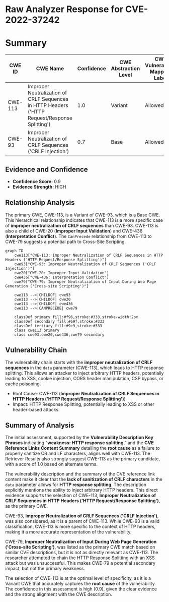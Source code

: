 # Raw Analyzer Response for CVE-2022-37242

# Summary
| CWE ID | CWE Name | Confidence | CWE Abstraction Level | CWE Vulnerability Mapping Label | CWE-Vulnerability Mapping Notes |
|---|---|---|---|---|---|
| CWE-113 | Improper Neutralization of CRLF Sequences in HTTP Headers ('HTTP Request/Response Splitting') | 1.0 | Variant | Allowed | Primary CWE |
| CWE-93 | Improper Neutralization of CRLF Sequences ('CRLF Injection') | 0.7 | Base | Allowed | Secondary Candidate |

## Evidence and Confidence

*   **Confidence Score:** 0.9
*   **Evidence Strength:** HIGH

## Relationship Analysis
The primary CWE, CWE-113, is a Variant of CWE-93, which is a Base CWE. This hierarchical relationship indicates that CWE-113 is a more specific case of **improper neutralization of CRLF sequences** than CWE-93. CWE-113 is also a child of CWE-20 (**Improper Input Validation**) and CWE-436 (**Interpretation Conflict**). The `CanPrecede` relationship from CWE-113 to CWE-79 suggests a potential path to Cross-Site Scripting.

```mermaid
graph TD
    cwe113["CWE-113: Improper Neutralization of CRLF Sequences in HTTP Headers ('HTTP Request/Response Splitting')"]
    cwe93["CWE-93: Improper Neutralization of CRLF Sequences ('CRLF Injection')"]
    cwe20["CWE-20: Improper Input Validation"]
    cwe436["CWE-436: Interpretation Conflict"]
    cwe79["CWE-79: Improper Neutralization of Input During Web Page Generation ('Cross-site Scripting')"]

    cwe113 -->|CHILDOF| cwe93
    cwe113 -->|CHILDOF| cwe20
    cwe113 -->|CHILDOF| cwe436
    cwe113 -->|CANPRECEDE| cwe79

    classDef primary fill:#f96,stroke:#333,stroke-width:2px
    classDef secondary fill:#69f,stroke:#333
    classDef tertiary fill:#9e9,stroke:#333
    class cwe113 primary
    class cwe93,cwe20,cwe436,cwe79 secondary
```

## Vulnerability Chain
The vulnerability chain starts with the **improper neutralization of CRLF sequences** in the `data` parameter (CWE-113), which leads to HTTP response splitting. This allows an attacker to inject arbitrary HTTP headers, potentially leading to XSS, cookie injection, CORS header manipulation, CSP bypass, or cache poisoning.
  - Root Cause: CWE-113 (**Improper Neutralization of CRLF Sequences in HTTP Headers ('HTTP Request/Response Splitting')**)
  - Impact: HTTP Response Splitting, potentially leading to XSS or other header-based attacks.

## Summary of Analysis
The initial assessment, supported by the **Vulnerability Description Key Phrases** indicating "**weakness: HTTP response splitting**," and the **CVE Reference Links Content Summary** detailing the **root cause** as a failure to properly sanitize CR and LF characters, aligns well with CWE-113. The Retriever Results also strongly suggest CWE-113 as the primary candidate, with a score of 1.0 based on alternate terms.

The vulnerability description and the summary of the CVE reference link content make it clear that the **lack of sanitization of CRLF characters** in the `data` parameter allows for **HTTP response splitting**. The description explicitly mentions the ability to inject arbitrary HTTP headers. This direct evidence supports the selection of CWE-113, **Improper Neutralization of CRLF Sequences in HTTP Headers ('HTTP Request/Response Splitting')**, as the primary CWE.

CWE-93, **Improper Neutralization of CRLF Sequences ('CRLF Injection')**, was also considered, as it is a parent of CWE-113. While CWE-93 is a valid classification, CWE-113 is more specific to the context of HTTP headers, making it a more accurate representation of the vulnerability.

CWE-79, **Improper Neutralization of Input During Web Page Generation ('Cross-site Scripting')**, was listed as the primary CWE match based on similar CVE descriptions, but it is not as directly relevant as CWE-113. The researcher attempted to chain the HTTP Response Splitting with an XSS attack but was unsuccessful. This makes CWE-79 a potential secondary impact, but not the primary weakness.

The selection of CWE-113 is at the optimal level of specificity, as it is a Variant CWE that accurately captures the **root cause** of the vulnerability. The confidence in this assessment is high (0.9), given the clear evidence and the strong alignment with the CWE description.